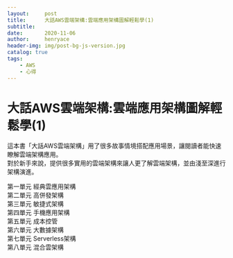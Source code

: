 ```yaml
---
layout:     post
title:      大話AWS雲端架構:雲端應用架構圖解輕鬆學(1)
subtitle:   
date:       2020-11-06
author:     henryace
header-img: img/post-bg-js-version.jpg
catalog: true
tags:
    - AWS
    - 心得
---
```

# 大話AWS雲端架構:雲端應用架構圖解輕鬆學(1)

這本書「大話AWS雲端架構」用了很多故事情境搭配應用場景，讓閱讀者能快速瞭解雲端架構應用。<br>
對於新手來說，提供很多實用的雲端架構來讓人更了解雲端架構，並由淺至深進行架構演進。<br>

第一單元 經典雲應用架構<br>
第二單元 高併發架構<br>
第三單元 敏捷式架構<br>
第四單元 手機應用架構<br>
第五單元 成本控管<br>
第六單元 大數據架構<br>
第七單元 Serverless架構<br>
第八單元 混合雲架構<br>